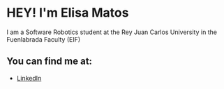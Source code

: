# HEY! I'm Elisa Matos

I am a Software Robotics student at the Rey Juan Carlos University in the Fuenlabrada Faculty (EIF)

## You can find me at:
- [LinkedIn](https://www.linkedin.com/in/elisa-jazm%C3%ADn/)
